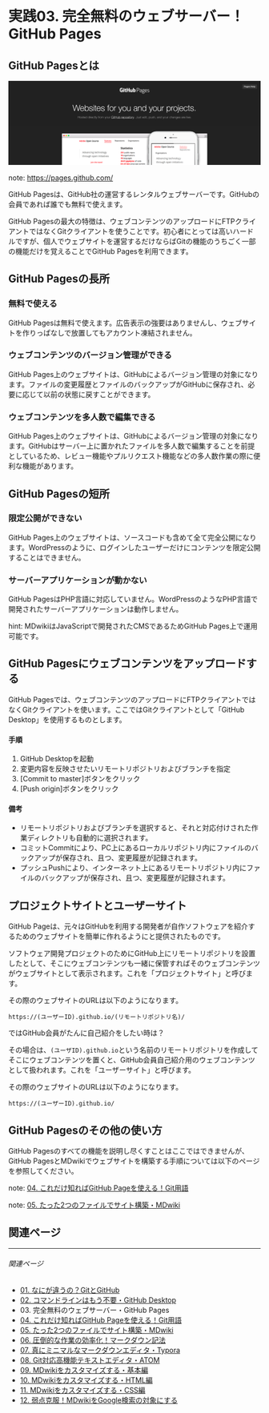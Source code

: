 #  実践03. 完全無料のウェブサーバー！GitHub Pages

## GitHub Pagesとは

![GitHub Pages公式サイト](img/gihubpages-website-1440x480.png)

note: https://pages.github.com/

GitHub Pagesは、GitHub社の運営するレンタルウェブサーバーです。GitHubの会員であれば誰でも無料で使えます。

GitHub Pagesの最大の特徴は、ウェブコンテンツのアップロードにFTPクライアントではなくGitクライアントを使うことです。初心者にとっては高いハードルですが、個人でウェブサイトを運営するだけならばGitの機能のうちごく一部の機能だけを覚えることでGitHub Pagesを利用できます。

## GitHub Pagesの長所

### 無料で使える

GitHub Pagesは無料で使えます。広告表示の強要はありませんし、ウェブサイトを作りっぱなしで放置してもアカウント凍結されません。

### ウェブコンテンツのバージョン管理ができる

GitHub Pages上のウェブサイトは、GitHubによるバージョン管理の対象になります。ファイルの変更履歴とファイルのバックアップがGitHubに保存され、必要に応じて以前の状態に戻すことができます。

### ウェブコンテンツを多人数で編集できる

GitHub Pages上のウェブサイトは、GitHubによるバージョン管理の対象になります。GitHubはサーバー上に置かれたファイルを多人数で編集することを前提としているため、レビュー機能やプルリクエスト機能などの多人数作業の際に便利な機能があります。

## GitHub Pagesの短所

### 限定公開ができない

GitHub Pages上のウェブサイトは、ソースコードも含めて全て完全公開になります。WordPressのように、ログインしたユーザーだけにコンテンツを限定公開することはできません。

### サーバーアプリケーションが動かない

GitHub PagesはPHP言語に対応していません。WordPressのようなPHP言語で開発されたサーバーアプリケーションは動作しません。

hint: MDwikiはJavaScriptで開発されたCMSであるためGitHub Pages上で運用可能です。

## GitHub Pagesにウェブコンテンツをアップロードする

GitHub Pagesでは、ウェブコンテンツのアップロードにFTPクライアントではなくGitクライアントを使います。ここではGitクライアントとして「GitHub Desktop」を使用するものとします。

#### 手順

1. GitHub Desktopを起動
1. 変更内容を反映させたいリモートリポジトリおよびブランチを指定
1. [Commit to master]ボタンをクリック
1. [Push origin]ボタンをクリック

#### 備考

* リモートリポジトリおよびブランチを選択すると、それと対応付けされた作業ディレクトリも自動的に選択されます。
* コミットCommitにより、PC上にあるローカルリポジトリ内にファイルのバックアップが保存され、且つ、変更履歴が記録されます。
* プッシュPushにより、インターネット上にあるリモートリポジトリ内にファイルのバックアップが保存され、且つ、変更履歴が記録されます。

## プロジェクトサイトとユーザーサイト

GitHub Pageは、元々はGitHubを利用する開発者が自作ソフトウェアを紹介するためのウェブサイトを簡単に作れるようにと提供されたものです。

ソフトウェア開発プロジェクトのためにGitHub上にリモートリポジトリを設置したとして、そこにウェブコンテンツも一緒に保管すればそのウェブコンテンツがウェブサイトとして表示されます。これを「プロジェクトサイト」と呼びます。

その際のウェブサイトのURLは以下のようになります。

```
https://(ユーザーID).github.io/(リモートリポジトリ名)/
```

ではGitHub会員がたんに自己紹介をしたい時は？

その場合は、`(ユーザID).github.io`という名前のリモートリポジトリを作成してそこにウェブコンテンツを置くと、GitHub会員自己紹介用のウェブコンテンツとして扱われます。これを「ユーザーサイト」と呼びます。

その際のウェブサイトのURLは以下のようになります。

```
https://(ユーザーID).github.io/
```

## GitHub Pagesのその他の使い方

GitHub Pagesのすべての機能を説明し尽くすことはここではできませんが、GitHub PagesとMDwikiでウェブサイトを構築する手順については以下のページを参照してください。

note: [04. これだけ知ればGitHub Pageを使える！Git用語](practice04.md)

note: [05. たった2つのファイルでサイト構築・MDwiki](practice05.md)

## 関連ページ

----

###### 関連ページ

* [01. なにが違うの？GitとGitHub](practice01.md)
* [02. コマンドラインはもう不要・GitHub Desktop](practice02.md)
* <i class="far fa-hand-point-right"></i>03. 完全無料のウェブサーバー・GitHub Pages
* [04. これだけ知ればGitHub Pageを使える！Git用語](practice04.md)
* [05. たった2つのファイルでサイト構築・MDwiki](practice05.md)
* [06. 圧倒的な作業の効率化！マークダウン記法](practice06.md)
* [07. 真にミニマルなマークダウンエディタ・Typora](practice07.md)
* [08. Git対応高機能テキストエディタ・ATOM](practice08.md)
* [09. MDwikiをカスタマイズする・基本編](practice09.md)
* [10. MDwikiをカスタマイズする・HTML編](practice10.md)
* [11. MDwikiをカスタマイズする・CSS編](practice11.md)
* [12. 弱点克服！MDwikiをGoogle検索の対象にする](practice12.md)